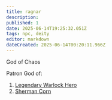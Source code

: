 ```yaml
---
title: ragnar
description: 
published: 1
date: 2025-06-14T19:25:32.051Z
tags: npc, deity
editor: markdown
dateCreated: 2025-06-14T00:20:11.966Z
---
```


God of Chaos

Patron God of:

1. [Legendary Warlock Hero](/npcs/vallencia-npcs/vallencias-legendary-heroes/legendary-warlock-hero)
1. [Sherman Corn](/npcs/vallencia-npcs/vallencia-core-npcs/sherman-corn/sherman-corn)
